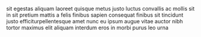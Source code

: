 sit egestas aliquam laoreet quisque metus justo luctus convallis ac mollis sit
in sit pretium mattis a felis finibus sapien consequat finibus sit tincidunt
justo efficiturpellentesque amet nunc eu ipsum augue vitae auctor nibh tortor
maximus elit aliquam interdum eros in morbi purus leo urna